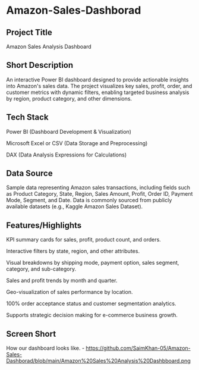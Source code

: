 # Amazon-Sales-Dashborad
## Project Title
Amazon Sales Analysis Dashboard

## Short Description
An interactive Power BI dashboard designed to provide actionable insights into Amazon's sales data. The project visualizes key sales, profit, order, and customer metrics with dynamic filters, enabling targeted business analysis by region, product category, and other dimensions.

## Tech Stack
Power BI (Dashboard Development & Visualization)

Microsoft Excel or CSV (Data Storage and Preprocessing)

DAX (Data Analysis Expressions for Calculations)

## Data Source
Sample data representing Amazon sales transactions, including fields such as Product Category, State, Region, Sales Amount, Profit, Order ID, Payment Mode, Segment, and Date. Data is commonly sourced from publicly available datasets (e.g., Kaggle Amazon Sales Dataset).

## Features/Highlights
KPI summary cards for sales, profit, product count, and orders.

Interactive filters by state, region, and other attributes.

Visual breakdowns by shipping mode, payment option, sales segment, category, and sub-category.

Sales and profit trends by month and quarter.

Geo-visualization of sales performance by location.

100% order acceptance status and customer segmentation analytics.

Supports strategic decision making for e-commerce business growth.

##  Screen Short 
How our dashboard looks like. - https://github.com/SaimKhan-05/Amazon-Sales-Dashborad/blob/main/Amazon%20Sales%20Analysis%20Dashbboard.png
 
